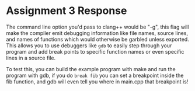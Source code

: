 # Assignment 3 Response

The command line option you'd pass to clang++ would be "-g", this flag will make the compiler emit debugging information like file names, source lines, and names of functions which would otherwise be garbled unless exported. This allows you to use debuggers like `gdb` to easily step through your program and add break points to specific function names or even specific lines in a source file.

To test this, you can build the example program with make and run the program with gdb, if you do `break fib` you can set a breakpoint inside the fib function, and gdb will even tell you where in main.cpp that breakpoint is!

